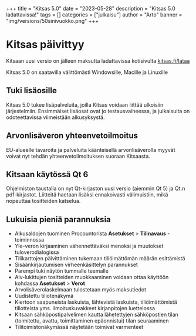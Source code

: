 +++
title = "Kitsas 5.0"
date = "2023-05-28"
description = "Kitsas 5.0 ladattavissa!"
tags = []
categories = ["julkaisu"]
author = "Arto"
banner = "img/versions/50sinivuokko.png"
+++
# Kitsas päivittyy

Kitsaan uusi versio on jälleen maksutta ladattavissa kotisivulta [kitsas.fi/lataa](/lataa)

Kitsas 5.0 on saatavilla välittömästi Windowsille, Macille ja Linuxille

## Tuki lisäosille

Kitsas 5.0 tukee lisäpalveluita, joilla Kitsas voidaan liittää ulkoisiin järjestelmiin. Ensimmäiset lisäosat ovat jo testausvaiheessa, ja julkaisuita on odoteettavissa viimeistään alkusyksystä.

## Arvonlisäveron yhteenvetoilmoitus

EU-alueelle tavaroita ja palveluita käänteisellä arvonlisäverolla myyvät voivat nyt tehdän yhteenvetoilmoituksen suoraan Kitsaasta.

## Kitsaan käytössä Qt 6

Ohjelmiston taustalla on nyt Qt-kirjaston uusi versio (aiemmin Qt 5) ja Qt:n pdf-kirjastot. Liitteitä haetaan lisäksi ennakoivasti välimuistiin, mikä nopeuttaa tositteiden katselua.

## Lukuisia pieniä parannuksia

- Alkusaldojen tuominen Procountorista **Asetukset** > **Tilinavaus** -toiminnossa
- Yle-veron kirjaaminen vähennettäväksi menoksi ja muutokset tuloverodialogissa
- Tilikarttojen päivittäminen tukemaan tiliöimättömän määrän esittämistä
- Sisäänkirjautumisen virheenkäsittelyn parannukset
- Parempi tuki näytön tummalle teemalle
- Alv-lukittujen tositteiden muokkaaminen voidaan ottaa käyttöön kohdassa **Asetukset** > **Verot**
- Arvolisäverolaskelmaan tulostetaan myös maksutiedot
- Uudistettu tiliotenäkymä
- Kiertoon saapuneista laskuista, lähtevistä laskuista, tiliöimättömistä tiliotteista yms. ilmoituskuvakkeet kirjanpitojen luettelossa
- Kitsaan sähköpostipalvelimen kautta lähetettyjen sähköpostien tilan (toimitettu, avattu, toimittaminen epäonnistui) tilan seuraaminen
- Tilitoimistonäkymässä näytetään toimivat varmenteet
